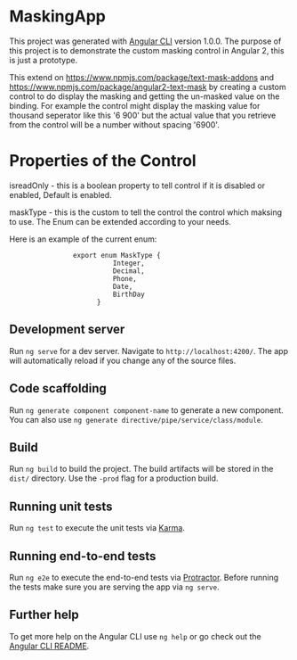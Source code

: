 # MaskingApp

This project was generated with [Angular CLI](https://github.com/angular/angular-cli) version 1.0.0.
The purpose of this project is to demonstrate the custom masking control in Angular 2, this is just a prototype.

This extend on https://www.npmjs.com/package/text-mask-addons and https://www.npmjs.com/package/angular2-text-mask by creating a custom control to do display the masking and getting the un-masked value on the binding. For example the control might display the masking value  for thousand seperator like this '6 900' but the actual value that you retrieve from the control will be a number without spacing '6900'. 

# Properties of the Control
  isreadOnly - this is a boolean property to tell control if it is disabled or enabled, Default is enabled.
  
  maskType - this is the custom to tell the control the control which maksing to use. The Enum can be extended according to your needs.
  
  Here is an example of the current enum:
  
                    export enum MaskType {
                              Integer,
                              Decimal,
                              Phone,
                              Date,
                              BirthDay
                          }               

## Development server

Run `ng serve` for a dev server. Navigate to `http://localhost:4200/`. The app will automatically reload if you change any of the source files.

## Code scaffolding

Run `ng generate component component-name` to generate a new component. You can also use `ng generate directive/pipe/service/class/module`.

## Build

Run `ng build` to build the project. The build artifacts will be stored in the `dist/` directory. Use the `-prod` flag for a production build.

## Running unit tests

Run `ng test` to execute the unit tests via [Karma](https://karma-runner.github.io).

## Running end-to-end tests

Run `ng e2e` to execute the end-to-end tests via [Protractor](http://www.protractortest.org/).
Before running the tests make sure you are serving the app via `ng serve`.

## Further help

To get more help on the Angular CLI use `ng help` or go check out the [Angular CLI README](https://github.com/angular/angular-cli/blob/master/README.md).

